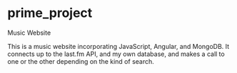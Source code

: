 # prime_project
Music Website 

This is a music website incorporating JavaScript, Angular, and MongoDB. It connects up to the last.fm API, and my own 
database, and makes a call to one or the other depending on the kind of search.
